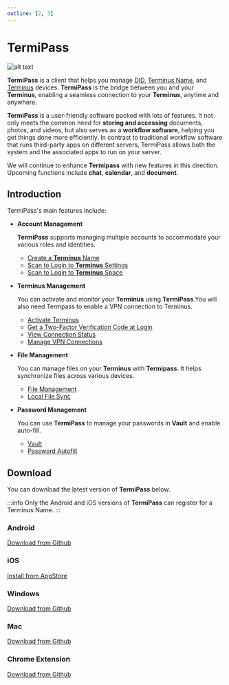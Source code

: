 ```yaml
---
outline: [2, 3]
---
```


# TermiPass

![alt text](/images/how-to/termipass/termipass.jpg)

**TermiPass** is a client that helps you manage [DID](../../overview/snowinning/concepts.md#decentralized-identifier), [Terminus Name](../../overview/snowinning/terminus-name.md), and [Terminus](../../overview/terminus/overview.md) devices. **TermiPass** is the bridge between you and your **Terminus**, enabling a seamless connection to your **Terminus**, anytime and anywhere.

**TermiPass** is a user-friendly software packed with lots of features. It not only meets the common need for **storing and accessing** documents, photos, and videos, but also serves as a **workflow software**, helping you get things done more efficiently. In contrast to traditional workflow software that runs third-party apps on different servers, TermiPass allows both the system and the associated apps to run on your server.

We will continue to enhance **Termipass** with new features in this direction. Upcoming functions include **chat**, **calendar**, and **document**.

## Introduction

TermiPass's main features include:

- **Account Management**

  **TermiPass** supports managing multiple accounts to accommodate your various roles and identities.

  - [Create a **Terminus** Name](./account/index.md#create-an-account)
  - [Scan to Login to **Terminus** Settings](../terminus/settings/backup.md#login-to-terminus-space)
  - [Scan to Login to **Terminus** Space](../space/account.md#log-in)

- **Terminus Management**

  You can activate and monitor your **Terminus** using **TermiPass**.You will also need Termpass to enable a VPN connection to Terminus.

  - [Activate Terminus](../terminus/setup/wizard.md)
  - [Get a Two-Factor Verification Code at Login](../terminus/setup/login.md#two-factor-verification)
  - [View Connection Status](./manage-terminus.md#connection-status)
  - [Manage VPN Connections](./manage-terminus.md#vpn-connection)

- **File Management**

  You can manage files on your **Terminus** with **Termipass**. It helps synchronize files across various devices.

  - [File Management](../terminus/files/index.md)
  - [Local File Sync](./local-file-sync.md)

- **Password Management**

  You can use **TermiPass** to manage your passwords in **Vault** and enable auto-fill.

  - [Vault](../terminus/vault/index.md)
  - [Password Autofill](./password-autofill.md)

## Download

You can download the latest version of **TermiPass** below.

:::info
Only the Android and iOS versions of **TermiPass** can register for a Terminus Name.
:::

### Android

[Download from Github](https://github.com/beclab/TermiPass/releases/download/v0.4.61/TermiPass.apk)

### iOS

[Install from AppStore](https://apps.apple.com/app/termipass/id6448082605)

### Windows

[Download from Github](https://github.com/beclab/TermiPass/releases/download/v0.4.61/TermiPass.exe)

### Mac

[Download from Github](https://github.com/beclab/TermiPass/releases/download/v0.4.61/TermiPass.dmg)

### Chrome Extension

[Download from Github](https://github.com/beclab/TermiPass/releases/download/v0.4.61/TermiPass.chrome.zip)
